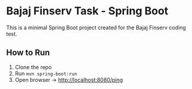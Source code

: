# Bajaj Finserv Task - Spring Boot

This is a minimal Spring Boot project created for the Bajaj Finserv coding test.

## How to Run
1. Clone the repo
2. Run `mvn spring-boot:run`
3. Open browser → [http://localhost:8080/ping](http://localhost:8080/ping)
